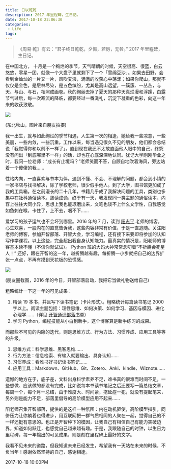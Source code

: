 ```yaml
---
title: 日以乾乾
description: 2017 年里程碑，生日记。
date: 2017-10-18 22:06:30
categories: 
 - Life
tags:
---
```



> 《周易·乾》有云：“君子终日乾乾，夕惕，若厉，无咎。” 
>  2017 年里程碑，生日记。

在中国北方， 十月是一个绚烂的季节，天气晴朗的时候，天空很高、很蓝，白云悠悠，零星一团，就像一个大盘子里就剩下了一个「雪绵豆沙」。如果去田野，会看到金灿灿的一片又一片，风吹麦浪，满满的收获心中荡漾；如果你爬山，那就不仅仅是金色，是层林尽染，是五色缤纷，尤其是高山远望，一簇簇、一丛丛，与天、与山、与石，相照成画卷。秋的绚丽去掉了夏天的那种天真烂漫和浮躁，白露节气过后，每一次寒流的降临，都要经过一番洗礼，沉淀下凝重的色彩，向这一年来的收获致敬。

![](http://wx3.sinaimg.cn/large/6a959c93ly1fkmqr253iqj20zk0o8u0x.jpg)

(东北秋山，图片来自朋友拍摄)

我一出生，就与如此绚烂的季节相遇，人生第一次的相逢，她给我一些凉意，一些美丽，一些内敛，一些沉重。工作以来，每当遇见很久不见的朋友，他们都会总结说「我觉得你和以前不一样了」。直到现在我还不太敢直面他人眼中的自己，终究没有问出「到底哪里不一样」的话，却也在心底深深地认同。犹记大学刚刚毕业之时，我问一位老师：“成长有止境吗？”老师笑而不答，自顾自地吹着海风，旁边站着一个傻傻的我……

性格内向，一直喜欢与书本为伴。遇到不懂、不会、不理解的问题，都会到小镇的一家书店与找书解决，除了学校老师，很少假手他人。到了大学，图书馆更加成了我的工具箱。在之前漫长的二十几年，书籍几乎成了我解决问题的工具，类别也多集中在社科通俗读本。熟读成诵，终于有一天，我发现同一类主题的通俗读本，内容上往往大同小异，思想上我也能琢磨出来，文笔也谈不上什么文学性，自我感觉如鱼刺在喉，卡住了，上不去，咽不下……

爱学习的孩子运气也不会坏到哪里。2016 年的 7 月，读到 [阳志平](http://www.yangzhiping.com/) 老师的博客，心生欢喜，一股内在的直觉告诉我，这些内容非常有价值，于是一直追随。关注阳老师的博客，参加开智部落、开智大会，学习编程，还有接下来要即将参加的认知写作学课程。以上这些，完全超出我自身认知能力。最真实的情况是，阳老师的博客基本读不懂（不信你就试试）。 Python 班的大妈大神常常念叨着“不折腾会死星人！” 还好，跟在开智的这一年，越折腾越有趣，每折腾一小步就把自己的边界扩张一点点，不再有摸到天花板的恐慌感。

![](http://wx2.sinaimg.cn/large/6a959c93ly1fkmqr0hyoyj20hs0h9n29.jpg)

(朋友圈截图，2016 年的今日，开智部落启动，我把它当做礼物送给自己)

粗略统计一下这一年的可见成果：

1. 精读 19 本书，并且写下读书笔记（卡片形式）。粗略统计每篇读书笔记 2000 字以上。阅读主题包括：理性思维、如何决策、如何学习、基因与模因、进化心理学……（详见 [开智通识部落书单](https://www.douban.com/doulist/45345711/)）
2. 学习 Python，编程技能从小白到新手，这个博客算是新手练习的成果。

而那些不可见的内隐的迭代，则是思维方式、行为方法、习惯养成、应用工具等等的升级。

1. 思维方式：科学思维、黑客思维……
2. 行为方法：信息检索、有输入就要输出、具身认知……
3. 习惯养成：看难书好书记读书笔记……
4. 应用工具：Markdown、GitHub、Git、Zotero、Anki、kindle、Wiznote……

遗憾的地方在于，底子差，文科出身科学素养不足，难书真的很难而时间不足，一些想做、应该做的都没有完成，比如说每本书读书笔记之后还要写一篇总结文章，每周一个，每个月一总结，由于难度大、时间紧，拖延症一犯，就没有提起笔来，另外则是能力不足，部落里倡导的高阶模型应用不起来……

阳老师召集开智部落，提供的是这样一种氛围：内在动机驱使，高阶模型指引，同侪压力让你躺着也得进步，用互联网把一群气质相同的人聚在一起，觉得自己的不一样还挺有意思的。也正是开智种下的模因，让我自己有相信自己有能力突破边界，知道如何跃迁，也感觉自己越来越有趣。于是，我跟随自己的时钟，以生日为里程碑，每一年输出的可见成果，则是刻在里程碑上最好的文字。

我看不见未来的道路，但我知道未来已经发生，希望我有一天站在未来的时候，不负当年！感谢依然坚持的自己，感谢相逢。

2017-10-18 10:00PM






